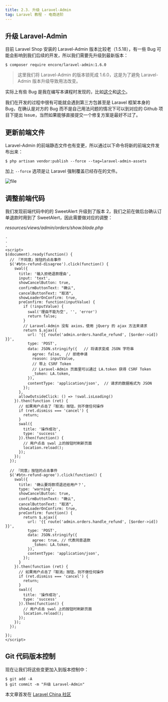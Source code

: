```yaml
---
title: 2.3. 升级 Laravel-Admin
tag: Laravel 教程 - 电商进阶
---
```


升级 Laravel-Admin
----------------

目前 Laravel Shop 安装的 Laravel-Admin 版本比较老（1.5.18），有一些 Bug 可能会影响到我们后续的开发，所以我们需要先升级到最新版本：

    $ composer require encore/laravel-admin:1.6.0

> 这里我们将 Laravel-Admin 的版本锁死成 1.6.0，这是为了避免 Laravel-Admin 版本升级导致用法改变。

实际上有些 Bug 是我在编写本课程时发现的，比如[这个](https://github.com/z-song/laravel-admin/pull/2279)和[这个](https://github.com/z-song/laravel-admin/pull/2381)。

我们在开发的过程中很有可能就会遇到第三方包甚至是 Laravel 框架本身的 Bug，在确认是对方的 Bug 而不是自己用法问题的情况下可以到对应的 Github 项目下提出 Issue，当然如果能够直接提交一个修复方案是最好不过了。

更新前端文件
------

Laravel-Admin 的前端静态文件也有变更，所以通过以下命令将新的前端文件发布出来：

    $ php artisan vendor:publish --force --tag=laravel-admin-assets

加上 `--force` 选项是让 Laravel 强制覆盖已经存在的文件。

![file](https://lccdn.phphub.org/uploads/images/201809/06/5320/Kt91URKgAK.png?imageView2/2/w/1240/h/0)


调整前端代码
------

我们发现前端代码中的的 SweetAlert 升级到了版本 2，我们之前在做后台确认订单退款时用到了 SweetAlert，因此需要做对应的调整：

_resources/views/admin/orders/show.blade.php_

    .
    .
    .
    <script>
    $(document).ready(function() {
      // 『不同意』按钮的点击事件
      $('#btn-refund-disagree').click(function() {
        swal({
          title: '输入拒绝退款理由',
          input: 'text',
          showCancelButton: true,
          confirmButtonText: "确认",
          cancelButtonText: "取消",
          showLoaderOnConfirm: true,
          preConfirm: function(inputValue) {
            if (!inputValue) {
              swal('理由不能为空', '', 'error')
              return false;
            }
            // Laravel-Admin 没有 axios，使用 jQuery 的 ajax 方法来请求
            return $.ajax({
              url: '{{ route('admin.orders.handle_refund', [$order->id]) }}',
              type: 'POST',
              data: JSON.stringify({   // 将请求变成 JSON 字符串
                agree: false,  // 拒绝申请
                reason: inputValue,
                // 带上 CSRF Token
                // Laravel-Admin 页面里可以通过 LA.token 获得 CSRF Token
                _token: LA.token,
              }),
              contentType: 'application/json',  // 请求的数据格式为 JSON
            });
          },
          allowOutsideClick: () => !swal.isLoading()
        }).then(function (ret) {
          // 如果用户点击了『取消』按钮，则不做任何操作
          if (ret.dismiss === 'cancel') {
            return;
          }
          swal({
            title: '操作成功',
            type: 'success'
          }).then(function() {
            // 用户点击 swal 上的按钮时刷新页面
            location.reload();
          });
        });
      });
    
      // 『同意』按钮的点击事件
      $('#btn-refund-agree').click(function() {
        swal({
          title: '确认要将款项退还给用户？',
          type: 'warning',
          showCancelButton: true,
          confirmButtonText: "确认",
          cancelButtonText: "取消",
          showLoaderOnConfirm: true,
          preConfirm: function() {
            return $.ajax({
              url: '{{ route('admin.orders.handle_refund', [$order->id]) }}',
              type: 'POST',
              data: JSON.stringify({
                agree: true, // 代表同意退款
                _token: LA.token,
              }),
              contentType: 'application/json',
            });
          }
        }).then(function (ret) {
          // 如果用户点击了『取消』按钮，则不做任何操作
          if (ret.dismiss === 'cancel') {
            return;
          }
          swal({
            title: '操作成功',
            type: 'success'
          }).then(function() {
            // 用户点击 swal 上的按钮时刷新页面
            location.reload();
          });
        });
      });
    
    });
    </script>

Git 代码版本控制
----------

现在让我们将这些变更加入到版本控制中：

    $ git add -A
    $ git commit -m "升级 Laravel-Admin"

本文章首发在 [Laravel China 社区](https://laravel-china.org/)